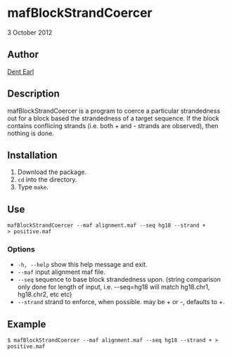 # mafBlockStrandCoercer

3 October 2012

## Author
[Dent Earl](http://github.com/dentearl/)

## Description
mafBlockStrandCoercer is a program to coerce a particular strandedness out for a block based the strandedness of a target sequence. If the block contains conflicing strands (i.e. both + and - strands are observed), then nothing is done. 

## Installation
1. Download the package.
2. <code>cd</code> into the directory.
3. Type <code>make</code>.

## Use
<code>mafBlockStrandCoercer --maf alignment.maf --seq hg18 --strand + > positive.maf </code>

### Options
* <code>-h, --help</code>   show this help message and exit.
* <code>--maf</code>   input alignment maf file.
* <code>--seq</code>   sequence to base block strandedness upon. (string comparison only done for length of input, i.e. --seq=hg18 will match hg18.chr1, hg18.chr2, etc etc)
* <code>--strand</code>   strand to enforce, when possible. may be + or -, defaults to +.

## Example
    $ mafBlockStrandCoercer --maf alignment.maf --seq hg18 --strand + > positive.maf 

